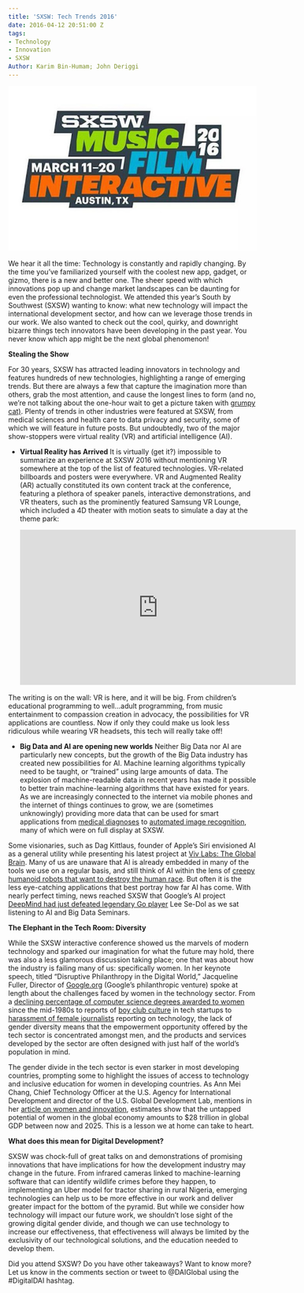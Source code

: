 ```yaml
---
title: 'SXSW: Tech Trends 2016'
date: 2016-04-12 20:51:00 Z
tags:
- Technology
- Innovation
- SXSW
Author: Karim Bin-Humam; John Deriggi
---
```


![sxsw.png](/uploads/sxsw.png)

We hear it all the time: Technology is constantly and rapidly changing. By the time you’ve familiarized yourself with the coolest new app, gadget, or gizmo, there is a new and better one. The sheer speed with which innovations pop up and change market landscapes can be daunting for even the professional technologist. We attended this year’s South by Southwest (SXSW) wanting to know: what new technology will impact the international development sector, and how can we leverage those trends in our work. We also wanted to check out the cool, quirky, and downright bizarre things tech innovators have been developing in the past year. You never know which app might be the next global phenomenon!

<!--more-->

**Stealing the Show**

For 30 years, SXSW has attracted leading innovators in technology and features hundreds of new technologies, highlighting a range of emerging trends. But there are always a few that capture the imagination more than others, grab the most attention, and cause the longest lines to form (and no, we’re not talking about the one-hour wait to get a picture taken with [grumpy cat)](https://www.yahoo.com/style/absolutely-insane-lines-exist-to-see-grumpy-cat-at-113698908357.html). Plenty of trends in other industries were featured at SXSW, from medical sciences and health care to data privacy and security, some of which we will feature in future posts. But undoubtedly, two of the major show-stoppers were virtual reality (VR) and artificial intelligence (AI).

* **Virtual Reality has Arrived**
It is virtually (get it?) impossible to summarize an experience at SXSW 2016 without mentioning VR somewhere at the top of the list of featured technologies. VR-related billboards and posters were everywhere. VR and Augmented Reality (AR) actually constituted its own content track at the conference, featuring a plethora of speaker panels, interactive demonstrations, and VR theaters, such as the prominently featured Samsung VR Lounge, which included a 4D theater with motion seats to simulate a day at the theme park:

  <iframe width="560" height="315" src="https://www.youtube.com/embed/9VpS9-BzQuM" frameborder="0" allowfullscreen></iframe>

The writing is on the wall: VR is here, and it will be big. From children’s educational programming to well…adult programming, from music entertainment to compassion creation in advocacy, the possibilities for VR applications are countless. Now if only they could make us look less ridiculous while wearing VR headsets, this tech will really take off!


* **Big Data and AI are opening new worlds**
Neither Big Data nor AI are particularly new concepts, but the growth of the Big Data industry has created new possibilities for AI. Machine learning algorithms typically need to be taught, or “trained” using large amounts of data. The explosion of machine-readable data in recent years has made it possible to better train machine-learning algorithms that have existed for years. As we are increasingly connected to the internet via mobile phones and the internet of things continues to grow, we are (sometimes unknowingly) providing more data that can be used for smart applications from [medical diagnoses](http://venturebeat.com/2016/04/05/big-boston-hospital-will-use-deep-learning-tech-to-improve-healthcare/) to [automated image recognition](http://techcrunch.com/2015/05/04/video-to-data/), many of which were on full display at SXSW. 

Some visionaries, such as Dag Kittlaus, founder of Apple’s Siri envisioned AI as a general utility while presenting his latest project at [Viv Labs: The Global Brain](http://viv.ai/). Many of us are unaware that AI is already embedded in many of the tools we use on a regular basis, and still think of AI within the lens of [creepy humanoid robots that want to destroy the human race](https://www.youtube.com/watch?v=W0_DPi0PmF0). But often it is the less eye-catching applications that best portray how far AI has come. With nearly perfect timing, news reached SXSW that Google’s AI project [DeepMind had just defeated legendary Go player](http://www.theverge.com/2016/3/9/11184362/google-alphago-go-deepmind-result) Lee Se-Dol as we sat listening to AI and Big Data Seminars.

**The Elephant in the Tech Room: Diversity**

While the SXSW interactive conference showed us the marvels of modern technology and sparked our imagination for what the future may hold, there was also a less glamorous discussion taking place; one that was about how the industry is failing many of us: specifically women. In her keynote speech, titled “Disruptive Philanthropy in the Digital World,” Jacqueline Fuller, Director of [Google.org](http://google.org/) (Google’s philanthropic venture) spoke at length about the challenges faced by women in the technology sector. From a [declining percentage of computer science degrees awarded to women](http://fortune.com/2015/03/26/report-the-number-of-women-entering-computing-took-a-nosedive/) since the mid-1980s to reports of [boy club culture](http://www.theatlantic.com/business/archive/2015/03/the-sexism-of-startup-land/387184/) in tech startups to [harassment of female journalists](http://www.huffingtonpost.com/entry/women-tech-writers-abuse_us_561d3368e4b0c5a1ce60a42d) reporting on technology, the lack of gender diversity means that the empowerment opportunity offered by the tech sector is concentrated amongst men, and the products and services developed by the sector are often designed with just half of the world’s population in mind.

The gender divide in the tech sector is even starker in most developing countries, prompting some to highlight the issues of access to technology and inclusive education for women in developing countries. As Ann Mei Chang, Chief Technology Officer at the U.S. Agency for International Development and director of the U.S. Global Development Lab, mentions in her [article on women and innovation](http://www.huffingtonpost.com/ann-mei-chang/how-to-turbo-charge-devel_b_9486672.html), estimates show that the untapped potential of women in the global economy amounts to $28 trillion in global GDP between now and 2025. This is a lesson we at home can take to heart.

**What does this mean for Digital Development?**

SXSW was chock-full of great talks on and demonstrations of promising innovations that have implications for how the development industry may change in the future. From infrared cameras linked to machine-learning software that can identify wildlife crimes before they happen, to implementing an Uber model for tractor sharing in rural Nigeria, emerging technologies can help us to be more effective in our work and deliver greater impact for the bottom of the pyramid. But while we consider how technology will impact our future work, we shouldn’t lose sight of the growing digital gender divide, and though we can use technology to increase our effectiveness, that effectiveness will always be limited by the exclusivity of our technological solutions, and the education needed to develop them.

Did you attend SXSW? Do you have other takeaways? Want to know more? Let us know in the comments section or tweet to @DAIGlobal using the #DigitalDAI hashtag.
